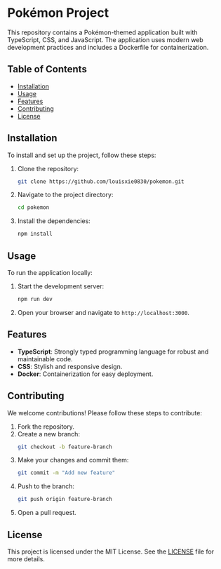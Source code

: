 # Pokémon Project

This repository contains a Pokémon-themed application built with TypeScript, CSS, and JavaScript. The application uses modern web development practices and includes a Dockerfile for containerization.

## Table of Contents
- [Installation](#installation)
- [Usage](#usage)
- [Features](#features)
- [Contributing](#contributing)
- [License](#license)

## Installation

To install and set up the project, follow these steps:

1. Clone the repository:
    ```sh
    git clone https://github.com/louisxie0830/pokemon.git
    ```
2. Navigate to the project directory:
    ```sh
    cd pokemon
    ```
3. Install the dependencies:
    ```sh
    npm install
    ```

## Usage

To run the application locally:

1. Start the development server:
    ```sh
    npm run dev
    ```

2. Open your browser and navigate to `http://localhost:3000`.

## Features

- **TypeScript**: Strongly typed programming language for robust and maintainable code.
- **CSS**: Stylish and responsive design.
- **Docker**: Containerization for easy deployment.

## Contributing

We welcome contributions! Please follow these steps to contribute:

1. Fork the repository.
2. Create a new branch:
    ```sh
    git checkout -b feature-branch
    ```
3. Make your changes and commit them:
    ```sh
    git commit -m "Add new feature"
    ```
4. Push to the branch:
    ```sh
    git push origin feature-branch
    ```
5. Open a pull request.

## License

This project is licensed under the MIT License. See the [LICENSE](LICENSE) file for more details.
